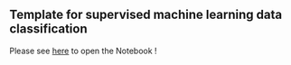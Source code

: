 ## Template for supervised machine learning data classification

Please see [here](https://nbviewer.org/github/ggoupy/MLTemplate/blob/main/machine_learning.ipynb) to open the Notebook !
